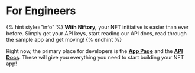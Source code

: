 # For Engineers

{% hint style="info" %}
**With Niftory,** your NFT initiative is easier than ever before. Simply get your API keys, start reading our API docs, read through the sample app and get moving!
{% endhint %}

Right now, the primary place for developers is the [**App Page**](../explore/org-and-apps.md#your-app) and the [**API Docs**](broken-reference). These will give you everything you need to start building your NFT app!
